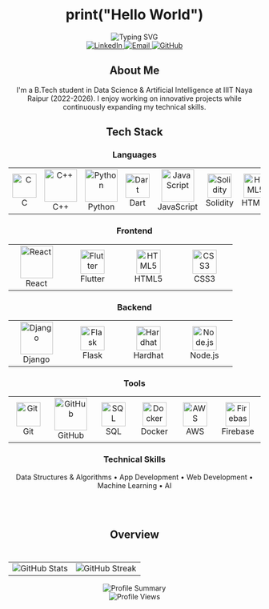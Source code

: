 # <div align="center">print("Hello World")</div>
<div align="center">
  <img src="https://readme-typing-svg.demolab.com?font=Fira+Code&weight=600&size=25&pause=500&color=6366F1&center=true&vCenter=true&random=false&width=500&lines=Ashutosh;Jaiswal" alt="Typing SVG" />
</div>
<div align="center">
  <a href="https://www.linkedin.com/in/ashut0sh28/">
    <img src="https://img.shields.io/badge/LinkedIn-0A66C2?style=for-the-badge&logo=linkedin&logoColor=white" alt="LinkedIn" />
  </a>
  <a href="mailto:ashutosh22102@iiitnr.edu.in">
    <img src="https://img.shields.io/badge/Email-EA4335?style=for-the-badge&logo=gmail&logoColor=white" alt="Email" />
  </a>
  <a href="https://github.com/ashut0shj">
    <img src="https://img.shields.io/badge/GitHub-181717?style=for-the-badge&logo=github&logoColor=white" alt="GitHub" />
  </a>
</div>

## <div align="center">About Me</div>
<div align="center">
  <p>
    I'm a B.Tech student in Data Science & Artificial Intelligence at IIIT Naya Raipur (2022-2026). I enjoy working on innovative projects while continuously expanding my technical skills.
  </p>
</div>

## <div align="center">Tech Stack</div>
<div align="center">
  <h3>Languages</h3>
  <table>
    <tr>
      <td align="center" width="96">
        <img src="https://cdn.jsdelivr.net/gh/devicons/devicon/icons/c/c-original.svg" alt="C" width="48" height="48" />
        <br>C
      </td>
      <td align="center" width="96">
        <img src="https://techstack-generator.vercel.app/cpp-icon.svg" alt="C++" width="65" height="65" />
        <br>C++
      </td>
      <td align="center" width="96">
        <img src="https://techstack-generator.vercel.app/python-icon.svg" alt="Python" width="65" height="65" />
        <br>Python
      </td>
      <td align="center" width="96">
        <img src="https://cdn.jsdelivr.net/gh/devicons/devicon/icons/dart/dart-original.svg" alt="Dart" width="48" height="48" />
        <br>Dart
      </td>
      <td align="center" width="96">
        <img src="https://techstack-generator.vercel.app/js-icon.svg" alt="JavaScript" width="65" height="65" />
        <br>JavaScript
      </td>
      <td align="center" width="96">
        <img src="https://cdn.jsdelivr.net/gh/devicons/devicon/icons/solidity/solidity-original.svg" alt="Solidity" width="48" height="48" />
        <br>Solidity
      </td>
      <td align="center" width="96">
        <img src="https://cdn.jsdelivr.net/gh/devicons/devicon/icons/html5/html5-original.svg" alt="HTML5" width="48" height="48" />
        <br>HTML5
      </td>
      <td align="center" width="96">
        <img src="https://cdn.jsdelivr.net/gh/devicons/devicon/icons/css3/css3-original.svg" alt="CSS3" width="48" height="48" />
        <br>CSS3
      </td>
    </tr>
  </table>
  <h3>Frontend</h3>
  <table>
    <tr>
      <td align="center" width="96">
        <img src="https://techstack-generator.vercel.app/react-icon.svg" alt="React" width="65" height="65" />
        <br>React
      </td>
      <td align="center" width="96">
        <img src="https://cdn.jsdelivr.net/gh/devicons/devicon/icons/flutter/flutter-original.svg" alt="Flutter" width="48" height="48" />
        <br>Flutter
      </td>
      <td align="center" width="96">
        <img src="https://cdn.jsdelivr.net/gh/devicons/devicon/icons/html5/html5-original.svg" alt="HTML5" width="48" height="48" />
        <br>HTML5
      </td>
      <td align="center" width="96">
        <img src="https://cdn.jsdelivr.net/gh/devicons/devicon/icons/css3/css3-original.svg" alt="CSS3" width="48" height="48" />
        <br>CSS3
      </td>
    </tr>
  </table>
  <h3>Backend</h3>
  <table>
    <tr>
      <td align="center" width="96">
        <img src="https://techstack-generator.vercel.app/django-icon.svg" alt="Django" width="65" height="65" />
        <br>Django
      </td>
      <td align="center" width="96">
        <img src="https://cdn.jsdelivr.net/gh/devicons/devicon/icons/flask/flask-original.svg" alt="Flask" width="48" height="48" />
        <br>Flask
      </td>
      <td align="center" width="96">
        <img src="https://cdn.jsdelivr.net/gh/devicons/devicon/icons/hardhat/hardhat-original.svg" alt="Hardhat" width="48" height="48" />
        <br>Hardhat
      </td>
      <td align="center" width="96">
        <img src="https://cdn.jsdelivr.net/gh/devicons/devicon/icons/nodejs/nodejs-original.svg" alt="Node.js" width="48" height="48" />
        <br>Node.js
      </td>
    </tr>
  </table>
  <h3>Tools</h3>
  <table>
    <tr>
      <td align="center" width="96">
        <img src="https://cdn.jsdelivr.net/gh/devicons/devicon/icons/git/git-original.svg" alt="Git" width="48" height="48" />
        <br>Git
      </td>
      <td align="center" width="96">
        <img src="https://techstack-generator.vercel.app/github-icon.svg" alt="GitHub" width="65" height="65" />
        <br>GitHub
      </td>
      <td align="center" width="96">
        <img src="https://cdn.jsdelivr.net/gh/devicons/devicon/icons/mysql/mysql-original.svg" alt="SQL" width="48" height="48" />
        <br>SQL
      </td>
      <td align="center" width="96">
        <img src="https://cdn.jsdelivr.net/gh/devicons/devicon/icons/docker/docker-original.svg" alt="Docker" width="48" height="48" />
        <br>Docker
      </td>
      <td align="center" width="96">
        <img src="https://cdn.jsdelivr.net/gh/devicons/devicon/icons/amazonwebservices/amazonwebservices-original.svg" alt="AWS" width="48" height="48" />
        <br>AWS
      </td>
      <td align="center" width="96">
        <img src="https://cdn.jsdelivr.net/gh/devicons/devicon/icons/firebase/firebase-plain.svg" alt="Firebase" width="48" height="48" />
        <br>Firebase
      </td>
    </tr>
  </table>
  <h3>Technical Skills</h3>
  <p>Data Structures & Algorithms • App Development • Web Development • Machine Learning • AI</p>
</div>
<br><br>

  ## <div align="center">Overview</div><br>
<div align="center">


  <table>
    <tr>
      <td>
        <img src="https://github-stats-alpha.vercel.app/api?username=ashut0shj&cc=22272e&tc=37BCF6&ic=fff&bc=0000" alt="GitHub Stats" />
      </td>
      <td>
        <img src="https://github-readme-streak-stats.herokuapp.com/?user=ashut0shj&theme=tokyonight&hide_border=true&border_radius=10" alt="GitHub Streak" />
      </td>
    </tr>
  </table>
</div>
<div align="center">
  <img src="https://github-profile-summary-cards.vercel.app/api/cards/profile-details?username=ashut0shj&theme=tokyonight" alt="Profile Summary" />
</div>
<div align="center">
  <img src="https://komarev.com/ghpvc/?username=ashut0shj&style=for-the-badge&color=6366F1" alt="Profile Views" />
</div>
